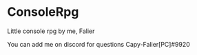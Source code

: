 # ConsoleRpg
Little console rpg by me, Falier

You can add me on discord for questions
Capy-Falier[PC]#9920